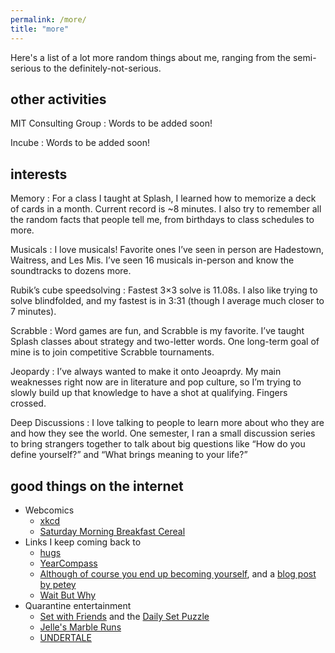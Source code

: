 ```yaml
---
permalink: /more/
title: "more"
---
```


Here's a list of a lot more random things about me, ranging from the semi-serious to the definitely-not-serious.


## other activities

MIT Consulting Group
: Words to be added soon!

Incube
: Words to be added soon!

## interests

Memory
: For a class I taught at Splash, I learned how to memorize a deck of cards in a month. Current record is ~8 minutes. I also try to remember all the random facts that people tell me, from birthdays to class schedules to more.

Musicals
: I love musicals! Favorite ones I’ve seen in person are Hadestown, Waitress, and Les Mis. I’ve seen 16 musicals in-person and know the soundtracks to dozens more.

Rubik’s cube speedsolving
: Fastest 3×3 solve is 11.08s. I also like trying to solve blindfolded, and my fastest is in 3:31 (though I average much closer to 7 minutes).

Scrabble
: Word games are fun, and Scrabble is my favorite. I’ve taught Splash classes about strategy and two-letter words. One long-term goal of mine is to join competitive Scrabble tournaments.

Jeopardy
: I’ve always wanted to make it onto Jeoaprdy. My main weaknesses right now are in literature and pop culture, so I’m trying to slowly build up that knowledge to have a shot at qualifying. Fingers crossed.

Deep Discussions
: I love talking to people to learn more about who they are and how they see the world. One semester, I ran a small discussion series to bring strangers together to talk about big questions like “How do you define yourself?” and “What brings meaning to your life?”


## good things on the internet
* Webcomics
	* [xkcd](https://xkcd.com/)
	* [Saturday Morning Breakfast Cereal](https://www.smbc-comics.com/)
* Links I keep coming back to
	* [hugs](http://web.mit.edu/cor/www/hugs/)
	* [YearCompass](https://www.yearcompass.com)
	* [Although of course you end up becoming yourself](https://www.goodreads.com/work/quotes/7144014-although-of-course-you-end-up-becoming-yourself-a-road-trip-with-david), and a [blog post by petey](https://mitadmissions.org/blogs/entry/choosing-to-become-yourself/)
	* [Wait But Why](https://waitbutwhy.com/)
* Quarantine entertainment
	* [Set with Friends](https://setwithfriends.com/) and the [Daily Set Puzzle](https://www.setgame.com/set/puzzle)
	* [Jelle's Marble Runs](https://www.youtube.com/channel/UCYJdpnjuSWVOLgGT9fIzL0g)
	* [UNDERTALE](https://undertale.com/)